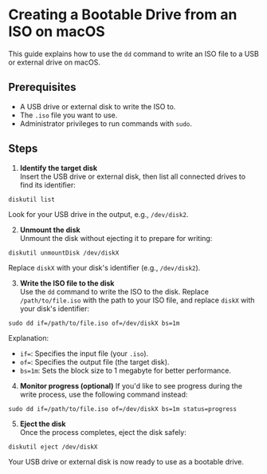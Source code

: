# Creating a Bootable Drive from an ISO on macOS

This guide explains how to use the `dd` command to write an ISO file to a USB or external drive on macOS.

## Prerequisites
- A USB drive or external disk to write the ISO to.
- The `.iso` file you want to use.
- Administrator privileges to run commands with `sudo`.

## Steps

1. **Identify the target disk**  
Insert the USB drive or external disk, then list all connected drives to find its identifier:

```
diskutil list
```

Look for your USB drive in the output, e.g., `/dev/disk2`.

2. **Unmount the disk**  
Unmount the disk without ejecting it to prepare for writing:

```
diskutil unmountDisk /dev/diskX
```

Replace `diskX` with your disk's identifier (e.g., `/dev/disk2`).

3. **Write the ISO file to the disk**  
Use the `dd` command to write the ISO to the disk. Replace `/path/to/file.iso` with the path to your ISO file, and replace `diskX` with your disk's identifier:

```
sudo dd if=/path/to/file.iso of=/dev/diskX bs=1m
```

Explanation:
- `if=`: Specifies the input file (your `.iso`).
- `of=`: Specifies the output file (the target disk).
- `bs=1m`: Sets the block size to 1 megabyte for better performance.

4. **Monitor progress (optional)**
If you'd like to see progress during the write process, use the following command instead:

```
sudo dd if=/path/to/file.iso of=/dev/diskX bs=1m status=progress
```

5. **Eject the disk**  
Once the process completes, eject the disk safely:

```
diskutil eject /dev/diskX
```

Your USB drive or external disk is now ready to use as a bootable drive.

